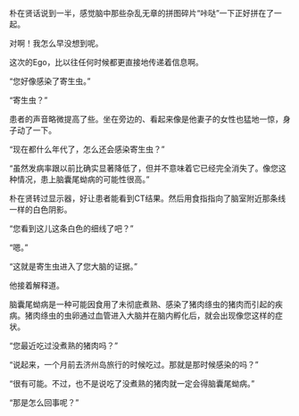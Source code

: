 朴在贤话说到一半，感觉脑中那些杂乱无章的拼图碎片“咔哒”一下正好拼在了一起。

对啊！我怎么早没想到呢。

这次的Ego，比以往任何时候都更直接地传递着信息啊。

“您好像感染了寄生虫。”

“寄生虫？”

患者的声音略微提高了些。坐在旁边的、看起来像是他妻子的女性也猛地一惊，身子动了一下。

“现在都什么年代了，怎么还会感染寄生虫？”

“虽然发病率跟以前比确实显著降低了，但并不意味着它已经完全消失了。像您这种情况，患上脑囊尾蚴病的可能性很高。”

朴在贤转过显示器，好让患者能看到CT结果。然后用食指指向了脑室附近那条线一样的白色阴影。

“您看到这儿这条白色的细线了吧？”

“嗯。”

“这就是寄生虫进入了您大脑的证据。”

他接着解释道。

脑囊尾蚴病是一种可能因食用了未彻底煮熟、感染了猪肉绦虫的猪肉而引起的疾病。猪肉绦虫的虫卵通过血管进入大脑并在脑内孵化后，就会出现像您这样的症状。

“您最近吃过没煮熟的猪肉吗？”

“说起来，一个月前去济州岛旅行的时候吃过。那就是那时候感染的吗？”

“很有可能。不过，也不是说吃了没煮熟的猪肉就一定会得脑囊尾蚴病。”

“那是怎么回事呢？”